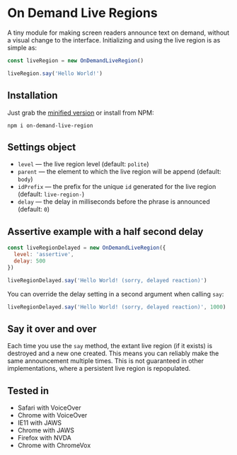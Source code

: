 # On Demand Live Regions

A tiny module for making screen readers announce text on demand, without a visual change to the interface. Initializing and using the live region is as simple as:

```js
const liveRegion = new OnDemandLiveRegion()

liveRegion.say('Hello World!')
```

## Installation

Just grab the [minified version](on-demand-live-region.min.js) or install from NPM:

```
npm i on-demand-live-region
```

## Settings object

* `level` — the live region level (default: `polite`)
* `parent` — the element to which the live region will be append (default: `body`)
* `idPrefix` — the prefix for the unique `id` generated for the live region (default: `live-region-`)
* `delay` — the delay in milliseconds before the phrase is announced (default: `0`)

## Assertive example with a half second delay

```js
const liveRegionDelayed = new OnDemandLiveRegion({
  level: 'assertive',
  delay: 500
})

liveRegionDelayed.say('Hello World! (sorry, delayed reaction)')
```

You can override the delay setting in a second argument when calling `say`:

```js
liveRegionDelayed.say('Hello World! (sorry, delayed reaction)', 1000)
```

## Say it over and over

Each time you use the `say` method, the extant live region (if it exists) is destroyed and a new one created. This means you can reliably make the same announcement multiple times. This is not guaranteed in other implementations, where a persistent live region is repopulated.

## Tested in

* Safari with VoiceOver
* Chrome with VoiceOver
* IE11 with JAWS
* Chrome with JAWS
* Firefox with NVDA
* Chrome with ChromeVox
